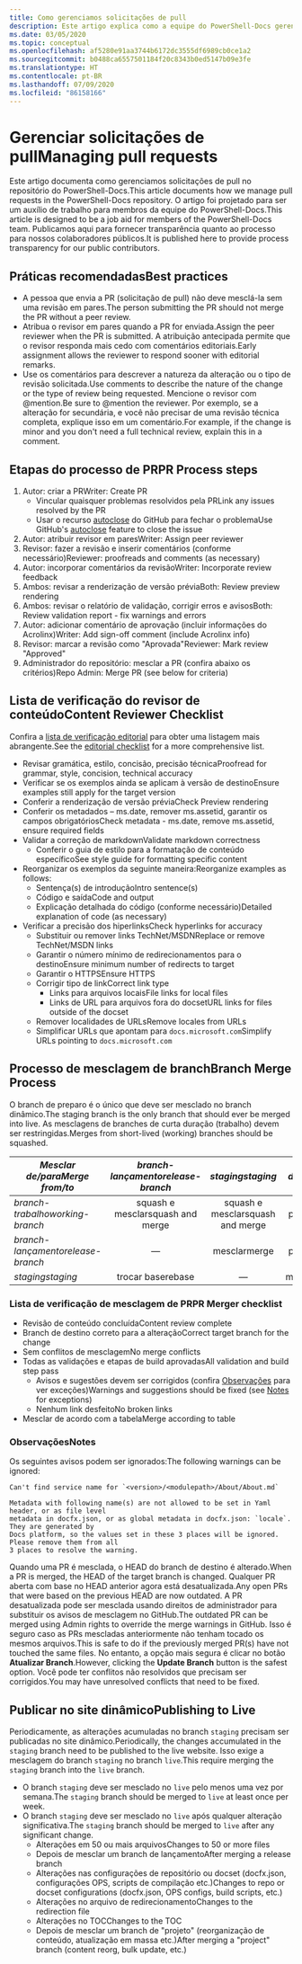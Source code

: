 ```yaml
---
title: Como gerenciamos solicitações de pull
description: Este artigo explica como a equipe do PowerShell-Docs gerencia solicitações de pull.
ms.date: 03/05/2020
ms.topic: conceptual
ms.openlocfilehash: af5280e91aa3744b6172dc3555df6989cb0ce1a2
ms.sourcegitcommit: b0488ca6557501184f20c8343b0ed5147b09e3fe
ms.translationtype: HT
ms.contentlocale: pt-BR
ms.lasthandoff: 07/09/2020
ms.locfileid: "86158166"
---
```

# <a name="managing-pull-requests"></a><span data-ttu-id="b63c7-103">Gerenciar solicitações de pull</span><span class="sxs-lookup"><span data-stu-id="b63c7-103">Managing pull requests</span></span>

<span data-ttu-id="b63c7-104">Este artigo documenta como gerenciamos solicitações de pull no repositório do PowerShell-Docs.</span><span class="sxs-lookup"><span data-stu-id="b63c7-104">This article documents how we manage pull requests in the PowerShell-Docs repository.</span></span> <span data-ttu-id="b63c7-105">O artigo foi projetado para ser um auxílio de trabalho para membros da equipe do PowerShell-Docs.</span><span class="sxs-lookup"><span data-stu-id="b63c7-105">This article is designed to be a job aid for members of the PowerShell-Docs team.</span></span> <span data-ttu-id="b63c7-106">Publicamos aqui para fornecer transparência quanto ao processo para nossos colaboradores públicos.</span><span class="sxs-lookup"><span data-stu-id="b63c7-106">It is published here to provide process transparency for our public contributors.</span></span>

## <a name="best-practices"></a><span data-ttu-id="b63c7-107">Práticas recomendadas</span><span class="sxs-lookup"><span data-stu-id="b63c7-107">Best practices</span></span>

- <span data-ttu-id="b63c7-108">A pessoa que envia a PR (solicitação de pull) não deve mesclá-la sem uma revisão em pares.</span><span class="sxs-lookup"><span data-stu-id="b63c7-108">The person submitting the PR should not merge the PR without a peer review.</span></span>
- <span data-ttu-id="b63c7-109">Atribua o revisor em pares quando a PR for enviada.</span><span class="sxs-lookup"><span data-stu-id="b63c7-109">Assign the peer reviewer when the PR is submitted.</span></span> <span data-ttu-id="b63c7-110">A atribuição antecipada permite que o revisor responda mais cedo com comentários editoriais.</span><span class="sxs-lookup"><span data-stu-id="b63c7-110">Early assignment allows the reviewer to respond sooner with editorial remarks.</span></span>
- <span data-ttu-id="b63c7-111">Use os comentários para descrever a natureza da alteração ou o tipo de revisão solicitada.</span><span class="sxs-lookup"><span data-stu-id="b63c7-111">Use comments to describe the nature of the change or the type of review being requested.</span></span> <span data-ttu-id="b63c7-112">Mencione o revisor com @mention.</span><span class="sxs-lookup"><span data-stu-id="b63c7-112">Be sure to @mention the reviewer.</span></span> <span data-ttu-id="b63c7-113">Por exemplo, se a alteração for secundária, e você não precisar de uma revisão técnica completa, explique isso em um comentário.</span><span class="sxs-lookup"><span data-stu-id="b63c7-113">For example, if the change is minor and you don't need a full technical review, explain this in a comment.</span></span>

## <a name="pr-process-steps"></a><span data-ttu-id="b63c7-114">Etapas do processo de PR</span><span class="sxs-lookup"><span data-stu-id="b63c7-114">PR Process steps</span></span>

1. <span data-ttu-id="b63c7-115">Autor: criar a PR</span><span class="sxs-lookup"><span data-stu-id="b63c7-115">Writer: Create PR</span></span>
   - <span data-ttu-id="b63c7-116">Vincular quaisquer problemas resolvidos pela PR</span><span class="sxs-lookup"><span data-stu-id="b63c7-116">Link any issues resolved by the PR</span></span>
   - <span data-ttu-id="b63c7-117">Usar o recurso [autoclose](https://help.github.com/en/articles/closing-issues-using-keywords) do GitHub para fechar o problema</span><span class="sxs-lookup"><span data-stu-id="b63c7-117">Use GitHub's [autoclose](https://help.github.com/en/articles/closing-issues-using-keywords) feature to close the issue</span></span>
1. <span data-ttu-id="b63c7-118">Autor: atribuir revisor em pares</span><span class="sxs-lookup"><span data-stu-id="b63c7-118">Writer: Assign peer reviewer</span></span>
1. <span data-ttu-id="b63c7-119">Revisor: fazer a revisão e inserir comentários (conforme necessário)</span><span class="sxs-lookup"><span data-stu-id="b63c7-119">Reviewer: proofreads and comments (as necessary)</span></span>
1. <span data-ttu-id="b63c7-120">Autor: incorporar comentários da revisão</span><span class="sxs-lookup"><span data-stu-id="b63c7-120">Writer: Incorporate review feedback</span></span>
1. <span data-ttu-id="b63c7-121">Ambos: revisar a renderização de versão prévia</span><span class="sxs-lookup"><span data-stu-id="b63c7-121">Both: Review preview rendering</span></span>
1. <span data-ttu-id="b63c7-122">Ambos: revisar o relatório de validação, corrigir erros e avisos</span><span class="sxs-lookup"><span data-stu-id="b63c7-122">Both: Review validation report - fix warnings and errors</span></span>
1. <span data-ttu-id="b63c7-123">Autor: adicionar comentário de aprovação (incluir informações do Acrolinx)</span><span class="sxs-lookup"><span data-stu-id="b63c7-123">Writer: Add sign-off comment (include Acrolinx info)</span></span>
1. <span data-ttu-id="b63c7-124">Revisor: marcar a revisão como "Aprovada"</span><span class="sxs-lookup"><span data-stu-id="b63c7-124">Reviewer: Mark review "Approved"</span></span>
1. <span data-ttu-id="b63c7-125">Administrador do repositório: mesclar a PR (confira abaixo os critérios)</span><span class="sxs-lookup"><span data-stu-id="b63c7-125">Repo Admin: Merge PR (see below for criteria)</span></span>

## <a name="content-reviewer-checklist"></a><span data-ttu-id="b63c7-126">Lista de verificação do revisor de conteúdo</span><span class="sxs-lookup"><span data-stu-id="b63c7-126">Content Reviewer Checklist</span></span>

<span data-ttu-id="b63c7-127">Confira a [lista de verificação editorial](editorial-checklist.md) para obter uma listagem mais abrangente.</span><span class="sxs-lookup"><span data-stu-id="b63c7-127">See the [editorial checklist](editorial-checklist.md) for a more comprehensive list.</span></span>

- <span data-ttu-id="b63c7-128">Revisar gramática, estilo, concisão, precisão técnica</span><span class="sxs-lookup"><span data-stu-id="b63c7-128">Proofread for grammar, style, concision, technical accuracy</span></span>
- <span data-ttu-id="b63c7-129">Verificar se os exemplos ainda se aplicam à versão de destino</span><span class="sxs-lookup"><span data-stu-id="b63c7-129">Ensure examples still apply for the target version</span></span>
- <span data-ttu-id="b63c7-130">Conferir a renderização de versão prévia</span><span class="sxs-lookup"><span data-stu-id="b63c7-130">Check Preview rendering</span></span>
- <span data-ttu-id="b63c7-131">Conferir os metadados – ms.date, remover ms.assetid, garantir os campos obrigatórios</span><span class="sxs-lookup"><span data-stu-id="b63c7-131">Check metadata - ms.date, remove ms.assetid, ensure required fields</span></span>
- <span data-ttu-id="b63c7-132">Validar a correção de markdown</span><span class="sxs-lookup"><span data-stu-id="b63c7-132">Validate markdown correctness</span></span>
  - <span data-ttu-id="b63c7-133">Conferir o guia de estilo para a formatação de conteúdo específico</span><span class="sxs-lookup"><span data-stu-id="b63c7-133">See style guide for formatting specific content</span></span>
- <span data-ttu-id="b63c7-134">Reorganizar os exemplos da seguinte maneira:</span><span class="sxs-lookup"><span data-stu-id="b63c7-134">Reorganize examples as follows:</span></span>
  - <span data-ttu-id="b63c7-135">Sentença(s) de introdução</span><span class="sxs-lookup"><span data-stu-id="b63c7-135">Intro sentence(s)</span></span>
  - <span data-ttu-id="b63c7-136">Código e saída</span><span class="sxs-lookup"><span data-stu-id="b63c7-136">Code and output</span></span>
  - <span data-ttu-id="b63c7-137">Explicação detalhada do código (conforme necessário)</span><span class="sxs-lookup"><span data-stu-id="b63c7-137">Detailed explanation of code (as necessary)</span></span>
- <span data-ttu-id="b63c7-138">Verificar a precisão dos hiperlinks</span><span class="sxs-lookup"><span data-stu-id="b63c7-138">Check hyperlinks for accuracy</span></span>
  - <span data-ttu-id="b63c7-139">Substituir ou remover links TechNet/MSDN</span><span class="sxs-lookup"><span data-stu-id="b63c7-139">Replace or remove TechNet/MSDN links</span></span>
  - <span data-ttu-id="b63c7-140">Garantir o número mínimo de redirecionamentos para o destino</span><span class="sxs-lookup"><span data-stu-id="b63c7-140">Ensure minimum number of redirects to target</span></span>
  - <span data-ttu-id="b63c7-141">Garantir o HTTPS</span><span class="sxs-lookup"><span data-stu-id="b63c7-141">Ensure HTTPS</span></span>
  - <span data-ttu-id="b63c7-142">Corrigir tipo de link</span><span class="sxs-lookup"><span data-stu-id="b63c7-142">Correct link type</span></span>
    - <span data-ttu-id="b63c7-143">Links para arquivos locais</span><span class="sxs-lookup"><span data-stu-id="b63c7-143">File links for local files</span></span>
    - <span data-ttu-id="b63c7-144">Links de URL para arquivos fora do docset</span><span class="sxs-lookup"><span data-stu-id="b63c7-144">URL links for files outside of the docset</span></span>
  - <span data-ttu-id="b63c7-145">Remover localidades de URLs</span><span class="sxs-lookup"><span data-stu-id="b63c7-145">Remove locales from URLs</span></span>
  - <span data-ttu-id="b63c7-146">Simplificar URLs que apontam para `docs.microsoft.com`</span><span class="sxs-lookup"><span data-stu-id="b63c7-146">Simplify URLs pointing to `docs.microsoft.com`</span></span>

## <a name="branch-merge-process"></a><span data-ttu-id="b63c7-147">Processo de mesclagem de branch</span><span class="sxs-lookup"><span data-stu-id="b63c7-147">Branch Merge Process</span></span>

<span data-ttu-id="b63c7-148">O branch de preparo é o único que deve ser mesclado no branch dinâmico.</span><span class="sxs-lookup"><span data-stu-id="b63c7-148">The staging branch is the only branch that should ever be merged into live.</span></span> <span data-ttu-id="b63c7-149">As mesclagens de branches de curta duração (trabalho) devem ser restringidas.</span><span class="sxs-lookup"><span data-stu-id="b63c7-149">Merges from short-lived (working) branches should be squashed.</span></span>

| <span data-ttu-id="b63c7-150">*Mesclar de/para*</span><span class="sxs-lookup"><span data-stu-id="b63c7-150">*Merge from/to*</span></span>  | <span data-ttu-id="b63c7-151">*branch-lançamento*</span><span class="sxs-lookup"><span data-stu-id="b63c7-151">*release-branch*</span></span> | <span data-ttu-id="b63c7-152">*staging*</span><span class="sxs-lookup"><span data-stu-id="b63c7-152">*staging*</span></span>        | <span data-ttu-id="b63c7-153">*dinâmico*</span><span class="sxs-lookup"><span data-stu-id="b63c7-153">*live*</span></span>      |
| ---------------- |:----------------:|:----------------:|:-----------:|
| <span data-ttu-id="b63c7-154">*branch-trabalho*</span><span class="sxs-lookup"><span data-stu-id="b63c7-154">*working-branch*</span></span> | <span data-ttu-id="b63c7-155">squash e mesclar</span><span class="sxs-lookup"><span data-stu-id="b63c7-155">squash and merge</span></span> | <span data-ttu-id="b63c7-156">squash e mesclar</span><span class="sxs-lookup"><span data-stu-id="b63c7-156">squash and merge</span></span> | <span data-ttu-id="b63c7-157">Não permitido</span><span class="sxs-lookup"><span data-stu-id="b63c7-157">Not allowed</span></span> |
| <span data-ttu-id="b63c7-158">*branch-lançamento*</span><span class="sxs-lookup"><span data-stu-id="b63c7-158">*release-branch*</span></span> | &mdash;          | <span data-ttu-id="b63c7-159">mesclar</span><span class="sxs-lookup"><span data-stu-id="b63c7-159">merge</span></span>            | <span data-ttu-id="b63c7-160">Não permitido</span><span class="sxs-lookup"><span data-stu-id="b63c7-160">Not allowed</span></span> |
| <span data-ttu-id="b63c7-161">*staging*</span><span class="sxs-lookup"><span data-stu-id="b63c7-161">*staging*</span></span>        | <span data-ttu-id="b63c7-162">trocar base</span><span class="sxs-lookup"><span data-stu-id="b63c7-162">rebase</span></span>           | &mdash;          | <span data-ttu-id="b63c7-163">mesclar</span><span class="sxs-lookup"><span data-stu-id="b63c7-163">merge</span></span>       |

### <a name="pr-merger-checklist"></a><span data-ttu-id="b63c7-164">Lista de verificação de mesclagem de PR</span><span class="sxs-lookup"><span data-stu-id="b63c7-164">PR Merger checklist</span></span>

- <span data-ttu-id="b63c7-165">Revisão de conteúdo concluída</span><span class="sxs-lookup"><span data-stu-id="b63c7-165">Content review complete</span></span>
- <span data-ttu-id="b63c7-166">Branch de destino correto para a alteração</span><span class="sxs-lookup"><span data-stu-id="b63c7-166">Correct target branch for the change</span></span>
- <span data-ttu-id="b63c7-167">Sem conflitos de mesclagem</span><span class="sxs-lookup"><span data-stu-id="b63c7-167">No merge conflicts</span></span>
- <span data-ttu-id="b63c7-168">Todas as validações e etapas de build aprovadas</span><span class="sxs-lookup"><span data-stu-id="b63c7-168">All validation and build step pass</span></span>
  - <span data-ttu-id="b63c7-169">Avisos e sugestões devem ser corrigidos (confira [Observações](#notes) para ver exceções)</span><span class="sxs-lookup"><span data-stu-id="b63c7-169">Warnings and suggestions should be fixed (see [Notes](#notes) for exceptions)</span></span>
  - <span data-ttu-id="b63c7-170">Nenhum link desfeito</span><span class="sxs-lookup"><span data-stu-id="b63c7-170">No broken links</span></span>
- <span data-ttu-id="b63c7-171">Mesclar de acordo com a tabela</span><span class="sxs-lookup"><span data-stu-id="b63c7-171">Merge according to table</span></span>

### <a name="notes"></a><span data-ttu-id="b63c7-172">Observações</span><span class="sxs-lookup"><span data-stu-id="b63c7-172">Notes</span></span>

<span data-ttu-id="b63c7-173">Os seguintes avisos podem ser ignorados:</span><span class="sxs-lookup"><span data-stu-id="b63c7-173">The following warnings can be ignored:</span></span>

```
Can't find service name for `<version>/<modulepath>/About/About.md`
```

```
Metadata with following name(s) are not allowed to be set in Yaml header, or as file level
metadata in docfx.json, or as global metadata in docfx.json: `locale`. They are generated by
Docs platform, so the values set in these 3 places will be ignored. Please remove them from all
3 places to resolve the warning.
```

<span data-ttu-id="b63c7-174">Quando uma PR é mesclada, o HEAD do branch de destino é alterado.</span><span class="sxs-lookup"><span data-stu-id="b63c7-174">When a PR is merged, the HEAD of the target branch is changed.</span></span> <span data-ttu-id="b63c7-175">Qualquer PR aberta com base no HEAD anterior agora está desatualizada.</span><span class="sxs-lookup"><span data-stu-id="b63c7-175">Any open PRs that were based on the previous HEAD are now outdated.</span></span> <span data-ttu-id="b63c7-176">A PR desatualizada pode ser mesclada usando direitos de administrador para substituir os avisos de mesclagem no GitHub.</span><span class="sxs-lookup"><span data-stu-id="b63c7-176">The outdated PR can be merged using Admin rights to override the merge warnings in GitHub.</span></span> <span data-ttu-id="b63c7-177">Isso é seguro caso as PRs mescladas anteriormente não tenham tocado os mesmos arquivos.</span><span class="sxs-lookup"><span data-stu-id="b63c7-177">This is safe to do if the previously merged PR(s) have not touched the same files.</span></span> <span data-ttu-id="b63c7-178">No entanto, a opção mais segura é clicar no botão **Atualizar Branch**.</span><span class="sxs-lookup"><span data-stu-id="b63c7-178">However, clicking the **Update Branch** button is the safest option.</span></span> <span data-ttu-id="b63c7-179">Você pode ter conflitos não resolvidos que precisam ser corrigidos.</span><span class="sxs-lookup"><span data-stu-id="b63c7-179">You may have unresolved conflicts that need to be fixed.</span></span>

## <a name="publishing-to-live"></a><span data-ttu-id="b63c7-180">Publicar no site dinâmico</span><span class="sxs-lookup"><span data-stu-id="b63c7-180">Publishing to Live</span></span>

<span data-ttu-id="b63c7-181">Periodicamente, as alterações acumuladas no branch `staging` precisam ser publicadas no site dinâmico.</span><span class="sxs-lookup"><span data-stu-id="b63c7-181">Periodically, the changes accumulated in the `staging` branch need to be published to the live website.</span></span> <span data-ttu-id="b63c7-182">Isso exige a mesclagem do branch `staging` no branch `live`.</span><span class="sxs-lookup"><span data-stu-id="b63c7-182">This require merging the `staging` branch into the `live` branch.</span></span>

- <span data-ttu-id="b63c7-183">O branch `staging` deve ser mesclado no `live` pelo menos uma vez por semana.</span><span class="sxs-lookup"><span data-stu-id="b63c7-183">The `staging` branch should be merged to `live` at least once per week.</span></span>
- <span data-ttu-id="b63c7-184">O branch `staging` deve ser mesclado no `live` após qualquer alteração significativa.</span><span class="sxs-lookup"><span data-stu-id="b63c7-184">The `staging` branch should be merged to `live` after any significant change.</span></span>
  - <span data-ttu-id="b63c7-185">Alterações em 50 ou mais arquivos</span><span class="sxs-lookup"><span data-stu-id="b63c7-185">Changes to 50 or more files</span></span>
  - <span data-ttu-id="b63c7-186">Depois de mesclar um branch de lançamento</span><span class="sxs-lookup"><span data-stu-id="b63c7-186">After merging a release branch</span></span>
  - <span data-ttu-id="b63c7-187">Alterações nas configurações de repositório ou docset (docfx.json, configurações OPS, scripts de compilação etc.)</span><span class="sxs-lookup"><span data-stu-id="b63c7-187">Changes to repo or docset configurations (docfx.json, OPS configs, build scripts, etc.)</span></span>
  - <span data-ttu-id="b63c7-188">Alterações no arquivo de redirecionamento</span><span class="sxs-lookup"><span data-stu-id="b63c7-188">Changes to the redirection file</span></span>
  - <span data-ttu-id="b63c7-189">Alterações no TOC</span><span class="sxs-lookup"><span data-stu-id="b63c7-189">Changes to the TOC</span></span>
  - <span data-ttu-id="b63c7-190">Depois de mesclar um branch de "projeto" (reorganização de conteúdo, atualização em massa etc.)</span><span class="sxs-lookup"><span data-stu-id="b63c7-190">After merging a "project" branch (content reorg, bulk update, etc.)</span></span>
